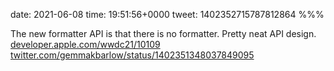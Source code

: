 date: 2021-06-08
time: 19:51:56+0000
tweet: 1402352715787812864
%%%

The new formatter API is that there is no formatter. Pretty neat API design. [developer.apple.com/wwdc21/10109](https://developer.apple.com/wwdc21/10109) [twitter.com/gemmakbarlow/status/1402351348037849095](https://twitter.com/gemmakbarlow/status/1402351348037849095)
